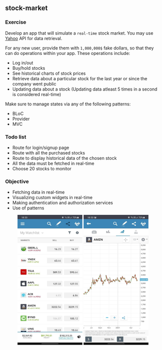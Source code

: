 ## stock-market

### Exercise

Develop an app that will simulate a `real-time` stock market. You may use [Yahoo](https://algotrading101.com/learn/yahoo-finance-api-guide/#:~:text=Why%20should%20I%20use%20the%20Yahoo%20Finance%20API%3F,-Free&text=One%20good%20reason%20is%20because%20it%20can%20be%20completely%20free.) API for data retrieval.

For any new user, provide them with `1,000,000$` fake dollars, so that they can do operations within your app. These operations include:

- Log in/out
- Buy/hold stocks
- See historical charts of stock prices
- Retrieve data about a particular stock for the last year or since the company went public
- Updating data about a stock (Updating data atleast 5 times in a second is considered real-time)

Make sure to manage states via any of the following patterns:

- BLoC
- Provider
- MVC

### Todo list

- Route for login/signup page
- Route with all the purchased stocks
- Route to display historical data of the chosen stock
- All the data must be fetched in real-time
- Choose 20 stocks to monitor

### Objective

- Fetching data in real-time
- Visualizing custom widgets in real-time
- Making authentication and authorization services
- Use of patterns

<center>

<img src="https://github.com/alem-01/alem_public/blob/master/resources/stockMarket.01.jpg?raw=true" style = "width: 210px !important; height: 420px !important;"/>

<img src="https://github.com/alem-01/alem_public/blob/master/resources/stockMarket.02.jpg?raw=true" style = "width: 210px !important; height: 420px !important;"/>
</center>
